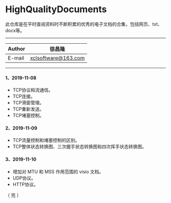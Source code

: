 HighQualityDocuments
===========================
此仓库是在平时查阅资料时不断积累的优秀的电子文档的合集，包括网页、txt、docx等。
****
	
|Author|徐昌隆|
|---|---
|E-mail|xclsoftware@163.com

****

#### 1、2019-11-08
   * TCP协议和流通信。
   * TCP连接。
   * TCP滑窗管理。
   * TCP重新发送。
   * TCP堵塞控制。
#### 2、2019-11-09
   * TCP流量控制和堵塞控制的区别。
   * TCP整体状态转换图、三次握手状态转换图和四次挥手状态转换图。
#### 3、2019-11-10
   * 增加对 MTU 和 MSS 作用范围的 visio 文档。
   * UDP协议。
   * HTTP协议。

（ 完 ）
